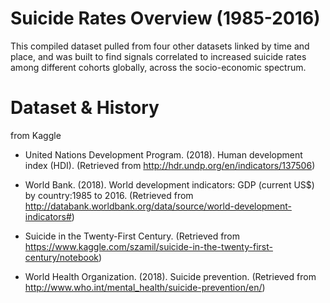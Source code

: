 # Suicide Rates Overview (1985-2016)
This compiled dataset pulled from four other datasets linked by time and place, and was built to find signals correlated to increased suicide rates among different cohorts globally, across the socio-economic spectrum. 

# Dataset & History
from Kaggle

- United Nations Development Program. (2018). Human development index (HDI). 
(Retrieved from http://hdr.undp.org/en/indicators/137506)

- World Bank. (2018). World development indicators: GDP (current US$) by country:1985 to 2016. 
(Retrieved from http://databank.worldbank.org/data/source/world-development-indicators#)

- Suicide in the Twenty-First Century. 
(Retrieved from https://www.kaggle.com/szamil/suicide-in-the-twenty-first-century/notebook)

- World Health Organization. (2018). Suicide prevention. 
(Retrieved from http://www.who.int/mental_health/suicide-prevention/en/)
